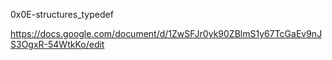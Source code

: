 0x0E-structures_typedef

https://docs.google.com/document/d/1ZwSFJr0yk90ZBlmS1y67TcGaEv9nJS3OgxR-54WtkKo/edit
